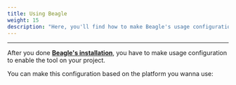 ```yaml
---
title: Using Beagle
weight: 15
description: "Here, you'll find how to make Beagle's usage configuration for your project."
---
```


---

After you done [**Beagle's installation**](/pt/home/get-started/installing-beagle/), you have to make usage configuration to enable the tool on your project.

You can make this configuration based on the platform you wanna use:
